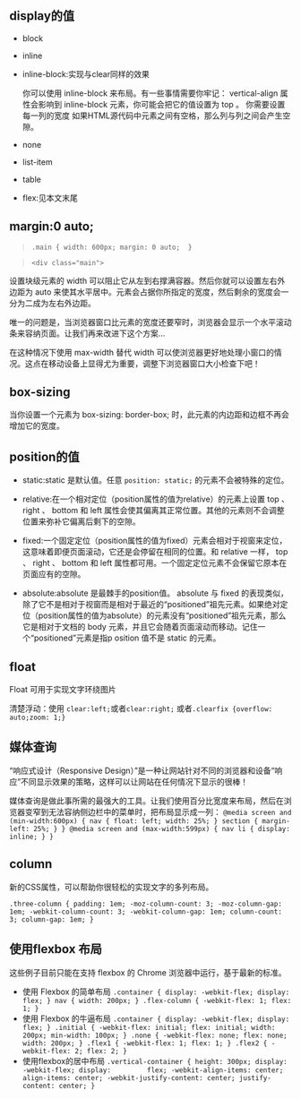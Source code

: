 ## display的值
- block
- inline
- inline-block:实现与clear同样的效果

  你可以使用 inline-block 来布局。有一些事情需要你牢记：
vertical-align 属性会影响到 inline-block 元素，你可能会把它的值设置为 top 。
你需要设置每一列的宽度
如果HTML源代码中元素之间有空格，那么列与列之间会产生空隙。

- none
- list-item
- table
- flex:见本文末尾

## margin:0 auto;
> `.main {
  width: 600px;
  margin: 0 auto; 
}`

> `<div class="main">`

设置块级元素的 width 可以阻止它从左到右撑满容器。然后你就可以设置左右外边距为 auto 来使其水平居中。元素会占据你所指定的宽度，然后剩余的宽度会一分为二成为左右外边距。

唯一的问题是，当浏览器窗口比元素的宽度还要窄时，浏览器会显示一个水平滚动条来容纳页面。让我们再来改进下这个方案...

在这种情况下使用 max-width 替代 width 可以使浏览器更好地处理小窗口的情况。这点在移动设备上显得尤为重要，调整下浏览器窗口大小检查下吧！

## box-sizing

当你设置一个元素为 box-sizing: border-box; 时，此元素的内边距和边框不再会增加它的宽度。

## position的值
- static:static 是默认值。任意 `position: static;` 的元素不会被特殊的定位。

- relative:在一个相对定位（position属性的值为relative）的元素上设置 top 、 right 、 bottom 和 left 属性会使其偏离其正常位置。其他的元素则不会调整位置来弥补它偏离后剩下的空隙。

- fixed:一个固定定位（position属性的值为fixed）元素会相对于视窗来定位，这意味着即便页面滚动，它还是会停留在相同的位置。和 relative 一样， top 、 right 、 bottom 和 left 属性都可用。一个固定定位元素不会保留它原本在页面应有的空隙。

- absolute:absolute 是最棘手的position值。 absolute 与 fixed 的表现类似，除了它不是相对于视窗而是相对于最近的“positioned”祖先元素。如果绝对定位（position属性的值为absolute）的元素没有“positioned”祖先元素，那么它是相对于文档的 body 元素，并且它会随着页面滚动而移动。记住一个“positioned”元素是指p osition 值不是 static 的元素。

## float
Float 可用于实现文字环绕图片

清楚浮动：使用 `clear:left;`或者`clear:right;`
    或者`.clearfix {overflow: auto;zoom: 1;}`

## 媒体查询
“响应式设计（Responsive Design）”是一种让网站针对不同的浏览器和设备“响应”不同显示效果的策略，这样可以让网站在任何情况下显示的很棒！

媒体查询是做此事所需的最强大的工具。让我们使用百分比宽度来布局，然后在浏览器变窄到无法容纳侧边栏中的菜单时，把布局显示成一列：
`@media screen and (min-width:600px) {
  nav {
    float: left;
    width: 25%;
  }
  section {
    margin-left: 25%;
  }
}
@media screen and (max-width:599px) {
  nav li {
    display: inline;
  }
}`
## column

新的CSS属性，可以帮助你很轻松的实现文字的多列布局。

`.three-column {
  padding: 1em;
  -moz-column-count: 3;
  -moz-column-gap: 1em;
  -webkit-column-count: 3;
  -webkit-column-gap: 1em;
  column-count: 3;
  column-gap: 1em;
}`

## 使用flexbox 布局

这些例子目前只能在支持 flexbox 的 Chrome 浏览器中运行，基于最新的标准。

 - 使用 Flexbox 的简单布局
 `.container {
  display: -webkit-flex;
  display: flex;
}
nav {
  width: 200px;
}
.flex-column {
  -webkit-flex: 1;
          flex: 1;
}`
- 使用 Flexbox 的牛逼布局
`.container {
  display: -webkit-flex;
  display: flex;
}
.initial {
  -webkit-flex: initial;
          flex: initial;
  width: 200px;
  min-width: 100px;
}
.none {
  -webkit-flex: none;
          flex: none;
  width: 200px;
}
.flex1 {
  -webkit-flex: 1;
          flex: 1;
}
.flex2 {
  -webkit-flex: 2;
          flex: 2;
}`
- 使用flexbox的居中布局
`.vertical-container {
  height: 300px;
  display: -webkit-flex;
  display:         flex;
  -webkit-align-items: center;
          align-items: center;
  -webkit-justify-content: center;
          justify-content: center;
}`
